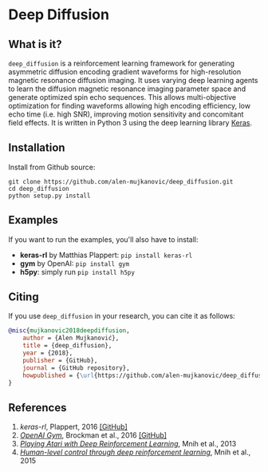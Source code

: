 # Deep Diffusion


## What is it?

`deep_diffusion` is a reinforcement learning framework for generating asymmetric diffusion encoding gradient waveforms for high-resolution magnetic resonance diffusion imaging. It uses varying deep learning agents to learn the diffusion magnetic resonance imaging parameter space and generate optimized spin echo sequences. This allows multi-objective optimization for finding waveforms allowing high encoding efficiency, low echo time (i.e. high SNR), improving motion sensitivity and concomitant field effects. It is written in Python 3 using the deep learning library [Keras](http://keras.io).

## Installation
Install from Github source:

```
git clone https://github.com/alen-mujkanovic/deep_diffusion.git
cd deep_diffusion
python setup.py install
```

## Examples

If you want to run the examples, you'll also have to install:
- **keras-rl** by Matthias Plappert: `pip install keras-rl`
- **gym** by OpenAI: `pip install gym`
- **h5py**: simply run `pip install h5py`

## Citing

If you use `deep_diffusion` in your research, you can cite it as follows:
```bibtex
@misc{mujkanovic2018deepdiffusion,
    author = {Alen Mujkanović},
    title = {deep_diffusion},
    year = {2018},
    publisher = {GitHub},
    journal = {GitHub repository},
    howpublished = {\url{https://github.com/alen-mujkanovic/deep_diffusion}},
}
```

## References

1. *keras-rl*, Plappert, 2016 [[GitHub]](https://github.com/keras-rl/keras-rl)
2. [*OpenAI Gym*](arxiv.org/abs/1606.01540), Brockman et al., 2016 [[GitHub]](https://github.com/openai/gym)
3. [*Playing Atari with Deep Reinforcement Learning*](https://arxiv.org/abs/1312.5602), Mnih et al., 2013
4. [*Human-level control through deep reinforcement learning*](https://www.nature.com/articles/nature14236), Mnih et al., 2015
